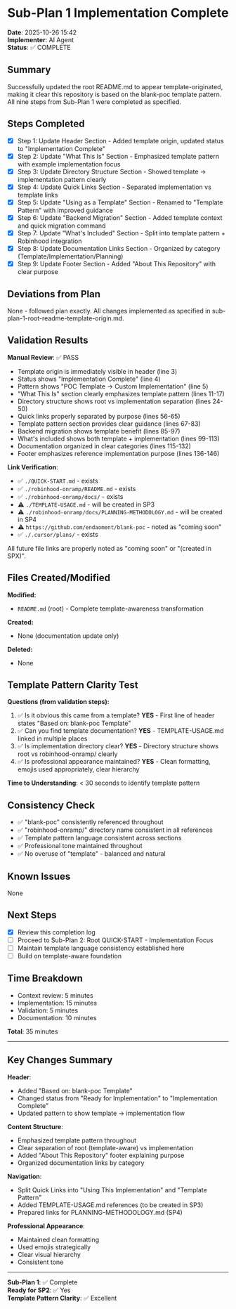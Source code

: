 # Sub-Plan 1 Implementation Complete

**Date**: 2025-10-26 15:42  
**Implementer**: AI Agent  
**Status**: ✅ COMPLETE

## Summary

Successfully updated the root README.md to appear template-originated, making it clear this repository is based on the blank-poc template pattern. All nine steps from Sub-Plan 1 were completed as specified.

## Steps Completed

- [x] Step 1: Update Header Section - Added template origin, updated status to "Implementation Complete"
- [x] Step 2: Update "What This Is" Section - Emphasized template pattern with example implementation focus
- [x] Step 3: Update Directory Structure Section - Showed template → implementation pattern clearly
- [x] Step 4: Update Quick Links Section - Separated implementation vs template links
- [x] Step 5: Update "Using as a Template" Section - Renamed to "Template Pattern" with improved guidance
- [x] Step 6: Update "Backend Migration" Section - Added template context and quick migration command
- [x] Step 7: Update "What's Included" Section - Split into template pattern + Robinhood integration
- [x] Step 8: Update Documentation Links Section - Organized by category (Template/Implementation/Planning)
- [x] Step 9: Update Footer Section - Added "About This Repository" with clear purpose

## Deviations from Plan

None - followed plan exactly. All changes implemented as specified in sub-plan-1-root-readme-template-origin.md.

## Validation Results

**Manual Review**: ✅ PASS

- Template origin is immediately visible in header (line 3)
- Status shows "Implementation Complete" (line 4)
- Pattern shows "POC Template → Custom Implementation" (line 5)
- "What This Is" section clearly emphasizes template pattern (lines 11-17)
- Directory structure shows root vs implementation separation (lines 24-50)
- Quick links properly separated by purpose (lines 56-65)
- Template pattern section provides clear guidance (lines 67-83)
- Backend migration shows template benefit (lines 85-97)
- What's included shows both template + implementation (lines 99-113)
- Documentation organized in clear categories (lines 115-132)
- Footer emphasizes reference implementation purpose (lines 136-146)

**Link Verification**:

- ✅ `./QUICK-START.md` - exists
- ✅ `./robinhood-onramp/README.md` - exists
- ✅ `./robinhood-onramp/docs/` - exists
- ⚠️ `./TEMPLATE-USAGE.md` - will be created in SP3
- ⚠️ `./robinhood-onramp/docs/PLANNING-METHODOLOGY.md` - will be created in SP4
- ⚠️ `https://github.com/endaoment/blank-poc` - noted as "coming soon"
- ✅ `./.cursor/plans/` - exists

All future file links are properly noted as "coming soon" or "(created in SPX)".

## Files Created/Modified

**Modified:**
- `README.md` (root) - Complete template-awareness transformation

**Created:**
- None (documentation update only)

**Deleted:**
- None

## Template Pattern Clarity Test

**Questions (from validation steps):**

1. ✅ Is it obvious this came from a template? **YES** - First line of header states "Based on: blank-poc Template"
2. ✅ Can you find template documentation? **YES** - TEMPLATE-USAGE.md linked in multiple places
3. ✅ Is implementation directory clear? **YES** - Directory structure shows root vs robinhood-onramp/ clearly
4. ✅ Is professional appearance maintained? **YES** - Clean formatting, emojis used appropriately, clear hierarchy

**Time to Understanding**: < 30 seconds to identify template pattern

## Consistency Check

- ✅ "blank-poc" consistently referenced throughout
- ✅ "robinhood-onramp/" directory name consistent in all references
- ✅ Template pattern language consistent across sections
- ✅ Professional tone maintained throughout
- ✅ No overuse of "template" - balanced and natural

## Known Issues

None

## Next Steps

- [x] Review this completion log
- [ ] Proceed to Sub-Plan 2: Root QUICK-START - Implementation Focus
- [ ] Maintain template language consistency established here
- [ ] Build on template-aware foundation

## Time Breakdown

- Context review: 5 minutes
- Implementation: 15 minutes
- Validation: 5 minutes
- Documentation: 10 minutes

**Total**: 35 minutes

---

## Key Changes Summary

**Header**:
- Added "Based on: blank-poc Template"
- Changed status from "Ready for Implementation" to "Implementation Complete"
- Updated pattern to show template → implementation flow

**Content Structure**:
- Emphasized template pattern throughout
- Clear separation of root (template-aware) vs implementation
- Added "About This Repository" footer explaining purpose
- Organized documentation links by category

**Navigation**:
- Split Quick Links into "Using This Implementation" and "Template Pattern"
- Added TEMPLATE-USAGE.md references (to be created in SP3)
- Prepared links for PLANNING-METHODOLOGY.md (SP4)

**Professional Appearance**:
- Maintained clean formatting
- Used emojis strategically
- Clear visual hierarchy
- Consistent tone

---

**Sub-Plan 1**: ✅ Complete  
**Ready for SP2**: ✅ Yes  
**Template Pattern Clarity**: ✅ Excellent

